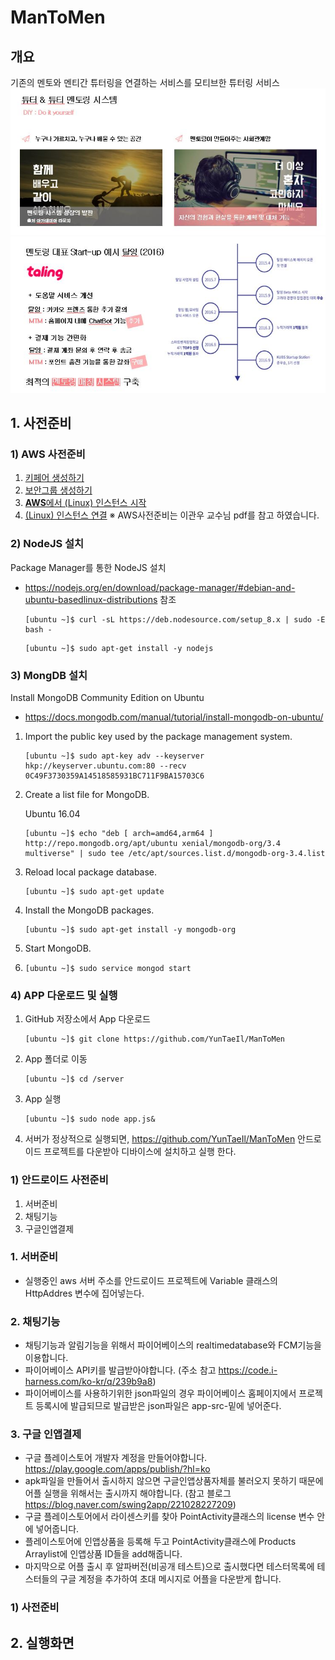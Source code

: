 # ManToMen
## 개요
기존의 멘토와 멘티간 튜터링을 연결하는 서비스를 모티브한 튜터링 서비스
![info1](./doc/info1.JPG)
![info2](./doc/info2.JPG)

## 1. 사전준비
### 1) AWS 사전준비
1. [키페어 생성하기](./doc/create_keypair.pdf)
2. [보안그룹 생성하기](./doc/create_security_group.pdf)
3. [**AWS**에서 (Linux) 인스턴스 시작](./doc/launch_instance.md)
4. [(Linux) 인스턴스 연결](./doc/connectingToInstance.pdf)
※ AWS사전준비는 이관우 교수님 pdf를 참고 하였습니다.


### 2) NodeJS 설치
Package Manager를 통한 NodeJS 설치

- https://nodejs.org/en/download/package-manager/#debian-and-ubuntu-basedlinux-distributions
참조

  ```
  [ubuntu ~]$ curl -sL https://deb.nodesource.com/setup_8.x | sudo -E bash -
  ```

  ```
  [ubuntu ~]$ sudo apt-get install -y nodejs
  ```
### 3) MongDB 설치
Install MongoDB Community Edition on Ubuntu

- https://docs.mongodb.com/manual/tutorial/install-mongodb-on-ubuntu/

1. Import the public key used by the package management system.

	```
	[ubuntu ~]$ sudo apt-key adv --keyserver hkp://keyserver.ubuntu.com:80 --recv 0C49F3730359A14518585931BC711F9BA15703C6
	```

2. Create a list file for MongoDB.

	Ubuntu 16.04

	```
	[ubuntu ~]$ echo "deb [ arch=amd64,arm64 ] http://repo.mongodb.org/apt/ubuntu xenial/mongodb-org/3.4 multiverse" | sudo tee /etc/apt/sources.list.d/mongodb-org-3.4.list
	```
	
3. Reload local package database.

	```
	[ubuntu ~]$ sudo apt-get update
	```
	
4. Install the MongoDB packages.

	```
	[ubuntu ~]$ sudo apt-get install -y mongodb-org
	```

5. Start MongoDB.
6. 
	```
	[ubuntu ~]$ sudo service mongod start
	```
### 4) APP 다운로드 및 실행
1. GitHub 저장소에서 App 다운로드

	```
	[ubuntu ~]$ git clone https://github.com/YunTaeIl/ManToMen
	```

2. App 폴더로 이동

	```
	[ubuntu ~]$ cd /server
	```

3. App 실행

	```
	[ubuntu ~]$ sudo node app.js&
	```

4. 서버가 정상적으로 실행되면, https://github.com/YunTaeIl/ManToMen 안드로이드 프로젝트를 다운받아 디바이스에 설치하고 실행 한다.

### 1) 안드로이드 사전준비
  1. 서버준비 
  2. 채팅기능
  3. 구글인앱결제

### 1. 서버준비
  - 실행중인 aws 서버 주소를 안드로이드 프로젝트에 Variable 클래스의 HttpAddres 변수에 집어넣는다.
  
### 2. 채팅기능
  - 채팅기능과 알림기능을 위해서 파이어베이스의 realtimedatabase와 FCM기능을 이용합니다.
  - 파이어베이스 API키를 발급받아야합니다. (주소 참고 https://code.i-harness.com/ko-kr/q/239b9a8)
  - 파이어베이스를 사용하기위한 json파일의 경우 파이어베이스 홈페이지에서 프로젝트 등록시에 발급되므로 발급받은 json파일은 app-src-밑에 넣어준다.
  
### 3. 구글 인앱결제
  - 구글 플레이스토어 개발자 계정을 만들어야합니다. https://play.google.com/apps/publish/?hl=ko 
  - apk파일을 만들어서 출시하지 않으면 구글인앱상품자체를 불러오지 못하기 때문에 어플 실행을 위해서는 출시까지 해야합니다. (참고 블로그 https://blog.naver.com/swing2app/221028227209)
  - 구글 플레이스토어에서 라이센스키를 찾아 PointActivity클래스의 license 변수 안에 넣어줍니다.
  - 플레이스토어에 인앱상품을 등록해 두고 PointActivity클래스에 Products Arraylist에 인앱상품 ID들을 add해줍니다.
  - 마지막으로 어플 출시 후 알파버전(비공개 테스트)으로 출시했다면 테스터목록에 테스터들의 구글 계정을 추가하여 초대 메시지로 어플을 다운받게 합니다.


### 1)  사전준비


## 2. 실행화면
